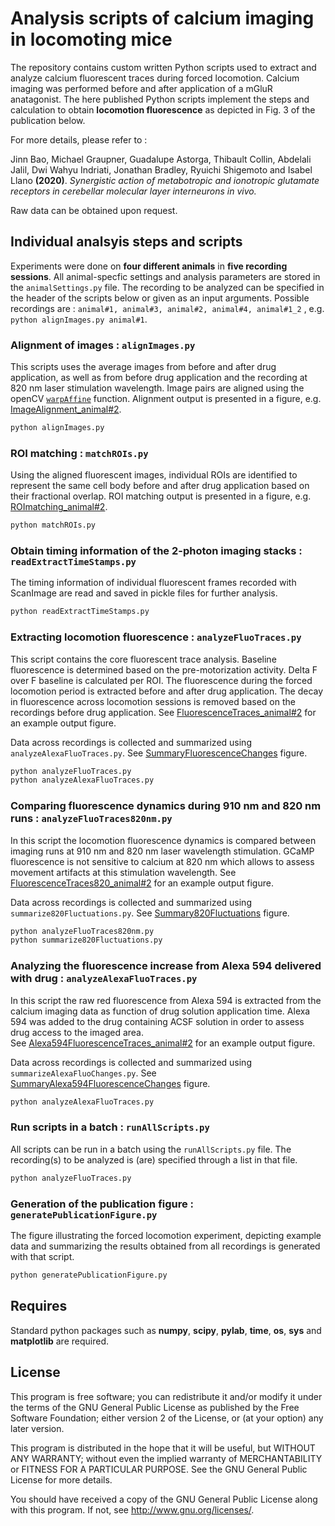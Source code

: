 
Analysis scripts of calcium imaging in locomoting mice 
==============================

The repository contains custom written Python scripts used to extract and analyze calcium fluorescent traces during forced locomotion.
Calcium imaging was performed before and after application of a mGluR anatagonist.  The here published Python scripts implement 
the steps and calculation to obtain **locomotion fluorescence** as depicted in Fig. 3  of the publication below. 

For more details, please refer to :

Jinn Bao, Michael Graupner, Guadalupe Astorga, Thibault Collin, Abdelali Jalil, Dwi Wahyu Indriati, Jonathan Bradley, 
Ryuichi Shigemoto and Isabel Llano **(2020)**.
*Synergistic action of metabotropic and ionotropic glutamate receptors in cerebellar molecular layer interneurons in vivo.* 

Raw data can be obtained upon request. 

Individual analsyis steps and scripts 
-----------

Experiments were done on **four different animals** in **five recording sessions**. All animal-specfic settings and analysis 
parameters are stored in the ```animalSettings.py``` file. The recording to be analyzed can be specified in the header of the scripts 
below or given as an input arguments. Possible recordings are : ```animal#1, animal#3, animal#2, animal#4, animal#1_2``` , e.g. 
```python alignImages.py animal#1```. 

### Alignment of images : ```alignImages.py```

This scripts uses the average images from before and after drug application, as well as from before drug application and the recording 
at 820 nm laser stimulation wavelength. Image pairs are aligned using the openCV 
[```warpAffine```](https://docs.opencv.org/2.4/modules/imgproc/doc/geometric_transformations.html?highlight=warpaffine) function. 
Alignment output is presented in a figure, e.g. [ImageAlignment_animal#2](figureOutput/ImageAlignment_animal%232.pdf). 

```python
python alignImages.py
```
### ROI matching : ```matchROIs.py```

Using the aligned fluorescent images, individual ROIs are identified to represent the same cell body before and 
 after drug application based on their fractional overlap.
ROI matching output is presented in a figure, e.g.  [ROImatching_animal#2](figureOutput/ROImatching_animal%232.pdf). 

```python
python matchROIs.py
```

### Obtain timing information of the 2-photon imaging stacks : ```readExtractTimeStamps.py```

The timing information of individual fluorescent frames recorded with ScanImage are read and 
saved in pickle files for further analysis. 

```python
python readExtractTimeStamps.py
```

### Extracting locomotion fluorescence : ```analyzeFluoTraces.py```

This script contains the core fluorescent trace analysis. Baseline fluorescence is determined based on the pre-motorization
activity. Delta F over F baseline is calculated per ROI. 
The fluorescence during the forced locomotion period is extracted  before and after drug application.
The decay in fluorescence across locomotion sessions is removed based on the recordings before drug application. See 
[FluorescenceTraces_animal#2](figureOutput/FluorescenceTraces_animal%232.pdf) for an example output figure. 

Data across recordings is collected and summarized using ```analyzeAlexaFluoTraces.py```. See 
[SummaryFluorescenceChanges](figureOutput/SummaryFluorescenceChanges.pdf) figure. 

```python
python analyzeFluoTraces.py
python analyzeAlexaFluoTraces.py 
```

### Comparing fluorescence dynamics during 910 nm and 820 nm runs : ```analyzeFluoTraces820nm.py```

In this script the locomotion fluorescence dynamics is compared between imaging runs at 910 nm and 820 nm laser wavelength 
stimulation. GCaMP fluorescence is not sensitive to calcium at 820 nm which allows to assess movement artifacts at this 
stimulation wavelength. 
See [FluorescenceTraces820_animal#2](figureOutput/FluorescenceTraces820_animal%232.pdf) for an example output figure. 

Data across recordings is collected and summarized using ```summarize820Fluctuations.py```. See 
[Summary820Fluctuations](figureOutput/Summary820Fluctuations.pdf) figure. 

```python
python analyzeFluoTraces820nm.py
python summarize820Fluctuations.py
```

### Analyzing the fluorescence increase from Alexa 594 delivered with drug  : ```analyzeAlexaFluoTraces.py```

In this script the raw red fluorescence from Alexa 594 is extracted from the calcium imaging data 
 as function of drug solution application time. Alexa 594 was added
  to the drug containing ACSF solution in order to assess drug access to the imaged area.  
See [Alexa594FluorescenceTraces_animal#2](figureOutput/Alexa594FluorescenceTraces_animal%232.pdf) for an example output figure. 

Data across recordings is collected and summarized using ```summarizeAlexaFluoChanges.py```. See 
[SummaryAlexa594FluorescenceChanges](figureOutput/SummaryAlexa594FluorescenceChanges_5Experiments.pdf) figure. 

```python
python analyzeAlexaFluoTraces.py
```

### Run scripts in a batch : ```runAllScripts.py```

All scripts can be run in a batch using the ```runAllScripts.py``` file. The recording(s) to be analyzed is (are) specified
 through a list  in that file. 

```python
python analyzeFluoTraces.py
```

### Generation of the publication figure : ```generatePublicationFigure.py```

The figure illustrating the forced locomotion experiment, depicting example data and summarizing the results obtained from all 
recordings is generated with that script. 

```python
python generatePublicationFigure.py
```

Requires
-----------
Standard python packages such as **numpy**, **scipy**, **pylab**, **time**, **os**,  **sys** and **matplotlib** are required.

License
-----------
This program is free software; you can redistribute it and/or
modify it under the terms of the GNU General Public License
as published by the Free Software Foundation; either version 2
of the License, or (at your option) any later version.

This program is distributed in the hope that it will be useful,
but WITHOUT ANY WARRANTY; without even the implied warranty of
MERCHANTABILITY or FITNESS FOR A PARTICULAR PURPOSE.  See the
GNU General Public License for more details.

You should have received a copy of the GNU General Public License
along with this program.  If not, see <http://www.gnu.org/licenses/>.

